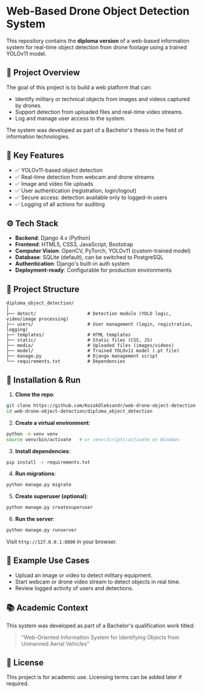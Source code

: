 # Web-Based Drone Object Detection System

This repository contains the **diploma version** of a web-based information system for real-time object detection from drone footage using a trained YOLOv11 model.

## 🎯 Project Overview

The goal of this project is to build a web platform that can:

* Identify military or technical objects from images and videos captured by drones.
* Support detection from uploaded files and real-time video streams.
* Log and manage user access to the system.

The system was developed as part of a Bachelor's thesis in the field of information technologies.

## 🧠 Key Features

* ✅ YOLOv11-based object detection
* ✅ Real-time detection from webcam and drone streams
* ✅ Image and video file uploads
* ✅ User authentication (registration, login/logout)
* ✅ Secure access: detection available only to logged-in users
* ✅ Logging of all actions for auditing

## ⚙️ Tech Stack

* **Backend**: Django 4.x (Python)
* **Frontend**: HTML5, CSS3, JavaScript, Bootstrap
* **Computer Vision**: OpenCV, PyTorch, YOLOv11 (custom-trained model)
* **Database**: SQLite (default), can be switched to PostgreSQL
* **Authentication**: Django's built-in auth system
* **Deployment-ready**: Configurable for production environments

## 📁 Project Structure

```
diploma_object_detection/
│
├── detect/                   # Detection module (YOLO logic, video/image processing)
├── users/                    # User management (login, registration, logging)
├── templates/                # HTML templates
├── static/                   # Static files (CSS, JS)
├── media/                    # Uploaded files (images/videos)
├── model/                    # Trained YOLOv11 model (.pt file)
├── manage.py                 # Django management script
└── requirements.txt          # Dependencies
```

## 🚀 Installation & Run

1. **Clone the repo**:

```bash
git clone https://github.com/KozakOleksandr/web-drone-object-detection.git
cd web-drone-object-detection/diploma_object_detection
```

2. **Create a virtual environment**:

```bash
python -m venv venv
source venv/bin/activate   # or venv\Scripts\activate on Windows
```

3. **Install dependencies**:

```bash
pip install -r requirements.txt
```

4. **Run migrations**:

```bash
python manage.py migrate
```

5. **Create superuser (optional)**:

```bash
python manage.py createsuperuser
```

6. **Run the server**:

```bash
python manage.py runserver
```

Visit `http://127.0.0.1:8000` in your browser.

## 📸 Example Use Cases

* Upload an image or video to detect military equipment.
* Start webcam or drone video stream to detect objects in real time.
* Review logged activity of users and detections.

## 📚 Academic Context

This system was developed as part of a Bachelor's qualification work titled:

> "Web-Oriented Information System for Identifying Objects from Unmanned Aerial Vehicles"

## 📜 License

This project is for academic use. Licensing terms can be added later if required.
